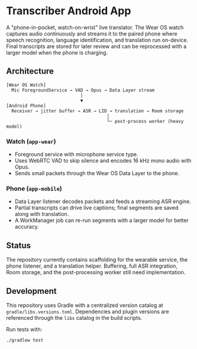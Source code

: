 # Transcriber Android App

A "phone-in-pocket, watch-on-wrist" live translator. The Wear OS watch captures audio continuously and streams it to the paired phone where speech recognition, language identification, and translation run on-device. Final transcripts are stored for later review and can be reprocessed with a larger model when the phone is charging.

## Architecture

```
[Wear OS Watch]
  Mic ForegroundService → VAD → Opus → Data Layer stream
                            │
                            ▼
[Android Phone]
  Receiver → jitter buffer → ASR → LID → translation → Room storage
                                      │
                                      └─ post-process worker (heavy model)
```

### Watch (`app-wear`)

- Foreground service with microphone service type.
- Uses WebRTC VAD to skip silence and encodes 16 kHz mono audio with Opus.
- Sends small packets through the Wear OS Data Layer to the phone.

### Phone (`app-mobile`)

- Data Layer listener decodes packets and feeds a streaming ASR engine.
- Partial transcripts can drive live captions; final segments are saved along with translation.
- A WorkManager job can re-run segments with a larger model for better accuracy.

## Status

The repository currently contains scaffolding for the wearable service, the phone listener, and a translation helper. Buffering, full ASR integration, Room storage, and the post-processing worker still need implementation.

## Development

This repository uses Gradle with a centralized version catalog at `gradle/libs.versions.toml`. Dependencies and plugin versions are referenced through the `libs` catalog in the build scripts.

Run tests with:

```
./gradlew test
```

